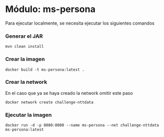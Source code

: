 # Módulo: ms-persona
Para ejecutar localmente, se necesita ejecutar los siguientes comandos

### Generar el JAR

```
mvn clean install
```

### Crear la imagen

```
docker build -t ms-persona:latest .
```

### Crear la network
En el caso que ya se haya creado la network omitir este paso

```
docker network create challenge-nttdata
```

### Ejecutar la imagen

```
docker run -d -p 8080:8080 --name ms-persona --net challenge-nttdata ms-persona:latest
```